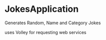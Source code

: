 # JokesApplication
Generates Random, Name and Category Jokes

uses Volley for requesting web services
